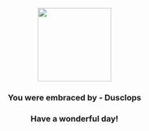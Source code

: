 <p align="center">
    <img src="https://raw.githubusercontent.com/PokeAPI/sprites/master/sprites/pokemon/356.png" width="150" height="150">
</p>
<h3 align="center">You were embraced by - <b>Dusclops</b></h3>
<h3 align="center">Have a wonderful day!</h3>
